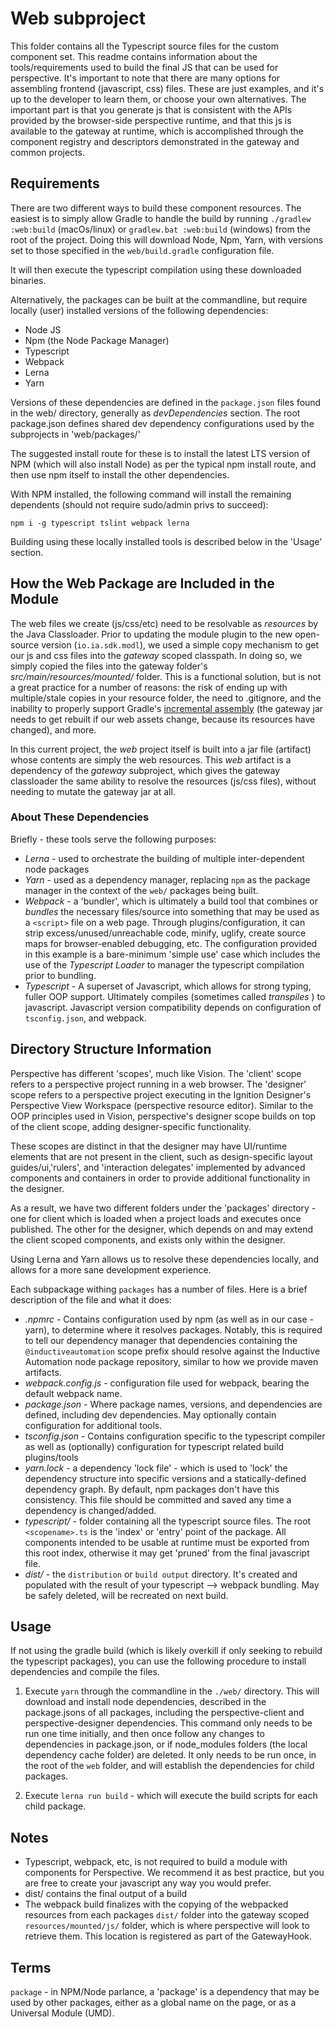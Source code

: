 # Web subproject #

This folder contains all the Typescript source files for the custom component set. This readme contains information
about the tools/requirements used to build the final JS that can be used for perspective. It's important to note that
there are many options for assembling frontend (javascript, css) files. These are just examples, and it's up to the
developer to learn them, or choose your own alternatives. The important part is that you generate js that is consistent
with the APIs provided by the browser-side perspective runtime, and that this js is available to the gateway at
runtime, which is accomplished through the component registry and descriptors demonstrated in the gateway and common
projects.

## Requirements ##

There are two different ways to build these component resources. The easiest is to simply allow Gradle to handle the
build by
running `./gradlew :web:build` (macOs/linux) or `gradlew.bat :web:build` (windows) from the root of the project. Doing
this will
download Node, Npm, Yarn, with versions set to those specified in the `web/build.gradle` configuration file.

It will then execute the typescript compilation using these downloaded binaries.

Alternatively, the packages can be built at the commandline, but require locally (user) installed versions of the
following dependencies:

* Node JS
* Npm (the Node Package Manager)
* Typescript
* Webpack
* Lerna
* Yarn

Versions of these dependencies are defined in the `package.json` files found in the web/ directory, generally as
_devDependencies_ section. The root package.json defines shared dev dependency configurations used by the subprojects
in 'web/packages/'

The suggested install route for these is to install the latest LTS version of NPM (which will also install Node) as per
the typical npm install route, and then use npm itself to install the other dependencies.

With NPM installed, the following command will install the remaining dependents (should not require sudo/admin privs to
succeed):

`npm i -g typescript tslint webpack lerna`

Building using these locally installed tools is described below in the 'Usage' section.

## How the Web Package are Included in the Module ##

The web files we create (js/css/etc) need to be resolvable as _resources_ by the Java Classloader.
Prior to updating the module plugin to the new open-source version (`io.ia.sdk.modl`), we used a simple copy mechanism
to get our js and css files into the _gateway_ scoped classpath. In doing so, we simply copied the files into the
gateway folder's _src/main/resources/mounted/_ folder. This is a functional solution, but is not a great practice for
a number of reasons: the risk of ending up with multiple/stale copies in your resource folder, the need to .gitignore,
and the inability to properly support
Gradle's [incremental assembly](https://docs.gradle.org/current/userguide/more_about_tasks.html#sec:up_to_date_checks)
(the gateway jar needs to get rebuilt if our web assets change, because its resources have changed), and more.

In this current project, the _web_ project itself is built into a jar file (artifact) whose contents are simply the web
resources. This _web_ artifact is a dependency of the _gateway_ subproject, which gives the gateway classloader the
same ability to resolve the resources (js/css files), without needing to mutate the gateway jar at all.

### About These Dependencies ###

Briefly - these tools serve the following purposes:

* *Lerna* - used to orchestrate the building of multiple inter-dependent node packages
* *Yarn* - used as a dependency manager, replacing `npm` as the package manager in the context of the `web/` packages
  being
  built.
* *Webpack* - a 'bundler', which is ultimately a build tool that combines or _bundles_ the necessary files/source into
  something
  that may be used as a `<script>` file on a web page. Through plugins/configuration, it can strip
  excess/unused/unreachable
  code, minify, uglify, create source maps for browser-enabled debugging, etc. The configuration provided in this
  example
  is a bare-minimum 'simple use' case which includes the use of the _Typescript Loader_ to manager the typescript
  compilation prior to bundling.
* *Typescript* - A superset of Javascript, which allows for strong typing, fuller OOP support. Ultimately compiles
  (sometimes called _transpiles_ ) to javascript. Javascript version compatibility depends on configuration of
  `tsconfig.json`, and webpack.

## Directory Structure Information ##

Perspective has different 'scopes', much like Vision. The 'client' scope refers to a perspective project running in a
web browser. The 'designer' scope refers to a perspective project executing in the Ignition Designer's Perspective View
Workspace (perspective resource editor). Similar to the OOP principles used in Vision, perspective's designer scope
builds on top of the client scope, adding designer-specific functionality.

These scopes are distinct in that the designer may have UI/runtime elements that are not present in the client, such as
design-specific layout guides/ui,'rulers', and 'interaction delegates' implemented by advanced components and containers
in order to provide additional functionality in the designer.

As a result, we have two different folders under the 'packages' directory - one for client which is loaded when a
project loads and executes once published. The other for the designer, which depends on and may extend the client
scoped components, and exists only within the designer.

Using Lerna and Yarn allows us to resolve these dependencies locally, and allows for a more sane development experience.

Each subpackage withing `packages` has a number of files. Here is a brief description of the file and what it does:

* *.npmrc* - Contains configuration used by npm (as well as in our case - yarn), to determine where it resolves
  packages. Notably, this is required to tell our dependency manager that dependencies containing the
  `@inductiveautomation` scope prefix should resolve against the Inductive Automation node package repository, similar
  to
  how we provide maven artifacts.
* *webpack.config.js* - configuration file used for webpack, bearing the default webpack name.
* *package.json* - Where package names, versions, and dependencies are defined, including dev dependencies. May
  optionally contain configuration for additional tools.
* *tsconfig.json* - Contains configuration specific to the typescript compiler as well as (optionally) configuration
  for typescript related build plugins/tools
* *yarn.lock* - a dependency 'lock file' - which is used to 'lock' the dependency structure into specific versions and
  a statically-defined dependency graph. By default, npm packages don't have this consistency. This file should be
  committed and saved any time a dependency is changed/added.
* *typescript/* - folder containing all the typescript source files. The root `<scopename>.ts` is the 'index' or
  'entry' point of the package. All components intended to be usable at runtime must be exported from this root index,
  otherwise it may get 'pruned' from the final javascript file.
* *dist/* - the `distribution` or `build output` directory. It's created and populated with the result of your
  typescript --> webpack bundling. May be safely deleted, will be recreated on next build.

## Usage ##

If not using the gradle build (which is likely overkill if only seeking to rebuild the typescript packages), you can use
the following procedure to install dependencies and compile the files.

1. Execute `yarn` through the commandline in the `./web/` directory. This will download and install node dependencies,
   described in the package.jsons of all packages, including the perspective-client and perspective-designer
   dependencies.
   This command only needs to be run one time initially, and then once follow any changes to dependencies in
   package.json,
   or if node_modules folders (the local dependency cache folder) are deleted. It only needs to be run once, in the root
   of the `web` folder, and will establish the dependencies for child packages.

2. Execute `lerna run build` - which will execute the build scripts for each child package.

## Notes ##

* Typescript, webpack, etc, is not required to build a module with components for Perspective. We recommend it as best
  practice, but you are free to create your javascript any way you would prefer.
* dist/ contains the final output of a build
* The webpack build finalizes with the copying of the webpacked resources from each packages `dist/` folder into the
  gateway scoped `resources/mounted/js/` folder, which is where perspective will look to retrieve them. This location is
  registered as part of the GatewayHook.

## Terms ##

`package` - in NPM/Node parlance, a 'package' is a dependency that may be used by other packages, either as a global
name on the page, or as a Universal Module (UMD).
